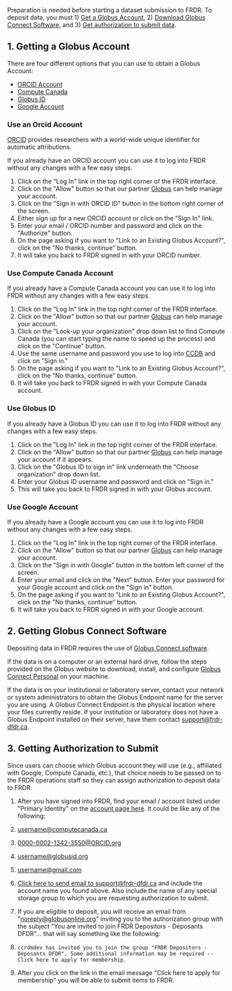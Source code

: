﻿Preparation is needed before starting a dataset submission to FRDR. To deposit data, you must 1) [Get a Globus Account](before_depositing.md#1-getting-a-globus-account), 2) [Download Globus Connect Software](before_depositing.md#2-getting-globus-connect-software), and 3) [Get authorization to submit data](before_depositing.md#3-getting-authorization-to-submit).

## 1. Getting a Globus Account
There are four different options that you can use to obtain a Globus Account:

* [ORCID Account](before_depositing.md#use-an-orcid-account)
* [Compute Canada](before_depositing.md#use-compute-canada-account)
* [Globus ID](before_depositing.md#use-globus-id)
* [Google Account](before_depositing.md#use-google-account)

### Use an Orcid Account
[ORCID](https://orcid.org/) provides researchers with a world-wide unique identifier for automatic attributions.

If you already have an ORCID account you can use it to log into FRDR without any changes with a few easy steps.

1. Click on the "Log In" link in the top right corner of the FRDR interface.
2. Click on the "Allow" button so that our partner [Globus](https://www.globus.org/) can help manage your account.
3. Click on the "Sign in with ORCID ID" button in the bottom right corner of the screen.
4. Either sign up for a new ORCID account or click on the "Sign In" link.
5. Enter your email / ORCID number and password and click on the "Authorize" button.
6. On the page asking if you want to "Link to an Existing Globus Account?", click on the "No thanks, continue" button.
7. It will take you back to FRDR signed in with your ORCID number.

### Use Compute Canada Account
If you already have a Compute Canada account you can use it to log into FRDR without any changes with a few easy steps.

1. Click on the "Log In" link in the top right corner of the FRDR interface.
2. Click on the "Allow" button so that our partner [Globus](https://www.globus.org/) can help manage your account.
3. Click on the "Look-up your organization" drop down list to find Compute Canada (you can start typing the name to speed up the process) and click on the "Continue" button.
4. Use the same username and password you use to log into [CCDB](https://ccdb.computecanada.ca/security/login) and click on "Sign in."
5. On the page asking if you want to "Link to an Existing Globus Account?", click on the "No thanks, continue" button.
6. It will take you back to FRDR signed in with your Compute Canada account.

### Use Globus ID
If you already have a Globus ID you can use it to log into FRDR without any changes with a few easy steps.

1. Click on the "Log In" link in the top right corner of the FRDR interface.
2. Click on the "Allow" button so that our partner [Globus](https://www.globus.org/) can help manage your account if it appears.
3. Click on the "Globus ID to sign in" link underneath the "Choose organization" drop down list.
4. Enter your Globus ID username and password and click on "Sign in."
5. This will take you back to FRDR signed in with your Globus account.

### Use Google Account
If you already have a Google account you can use it to log into FRDR without any changes with a few easy steps.

1. Click on the "Log In" link in the top right corner of the FRDR interface.
2. Click on the "Allow" button so that our partner [Globus](https://www.globus.org/) can help manage your account.
3. Click on the "Sign in with Google" button in the bottom left corner of the screen.
4. Enter your email and click on the "Next" button. Enter your password for your Google account and click on the "Sign in" button.
5. On the page asking if you want to "Link to an Existing Globus Account?", click on the "No thanks, continue" button.
6. It will take you back to FRDR signed in with your Google account.

## 2. Getting Globus Connect Software
Depositing data in FRDR requires the use of [Globus Connect software](https://www.globus.org/globus-connect).

If the data is on a computer or an external hard drive, follow the steps provided on the Globus website to download, install, and configure [Globus Connect Personal](https://www.globus.org/globus-connect-personal) on your machine.

If the data is on your institutional or laboratory server, contact your network or system administrators to obtain the Globus Endpoint name for the server you are using. A Globus Connect Endpoint is the physical location where your files currently reside. If your institution or laboratory does not have a Globus Endpoint installed on their server, have them contact [support@frdr-dfdr.ca](mailto:support@frdr-dfdr.ca).


## 3. Getting Authorization to Submit
Since users can choose which Globus account they will use (e.g., affiliated with Google, Compute Canada, etc.), that choice needs to be passed on to the FRDR operations staff so they can assign authorization to deposit data to FRDR.

1. After you have signed into FRDR, find your email / account listed under "Primary Identity" on the [account page here](https://globus.frdr.ca/globus-app/account?locale=en-us). It could be like any of the following:
2. username@computecanada.ca
3. 0000-0002-1342-3550@ORCID.org
4. username@globusid.org
5. username@gmail.com
6. [Click here to send email to support@frdr-dfdr.ca](mailto:support@frdr-dfdr.ca) and include the account name you found above. Also include the name of any special storage group to which you are requesting authorization to submit.
7. If you are eligible to deposit, you will receive an email from "noreply@globusonline.org" inviting you to the authorization group with the subject "You are invited to join FRDR Depositors - Déposants DFDR"... that will say something like the following:
8. ```ccrdmdev has invited you to join the group "FRDR Depositors - Déposants DFDR". Some additional information may be required -- Click here to apply for membership.```

9. After you click on the link in the email message "Click here to apply for membership" you will be able to submit items to FRDR.

